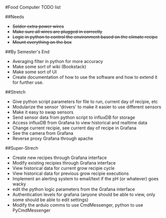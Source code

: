 #Food Computer TODO list


##Needs 
* <strike>Solder extra power wires</strike>
* <strike>Make sure all wires are plugged in correctly</strike>
* <strike>Logic in python to control the environment based on the climate recipe</strike>
* <strike>Mount everything on the box</strike>

##By Semester's End
* Averaging filter in python for more accuracy
* Make some sort of wiki (Bookstack)
* Make some sort of UI 
* Create documentation of how to use the software and how to extend it for further use. 

##Stretch
* Give python script parameters for file to run, current day of recipie, etc
* Modularize the sensor 'drivers' to make it easier to use different sensors
* Make it easy to swap sensors
* Send sensor data from python script to influxDB for storage
* Access influxDB from Grafana to view historical and realtime data
* Change current recipie, see current day of recipe in Grafana
* See the camera from Grafana
* Reverse proxy Grafana through apache

##Super-Strech
* Create new recipes through Grafana interface
* Modify existing recipies through Grafana interface
* View historical data for current grow recipie cycle
* View historical data for previous grow recipie executions
* Implement an alerting system to email/text if the pH (or whatever) goes wacky
* edit the python logic parameters from the Grafana interface
* Authentication levels for grafana (anyone should be able to view, only some should be able to edit settings)
* Modify the arduio comms to use CmdMessenger, python to use PyCmdMessenger




